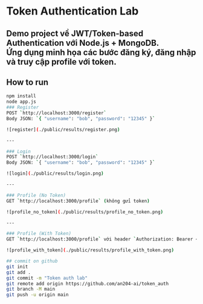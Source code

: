 # Token Authentication Lab
Demo project về **JWT/Token-based Authentication** với Node.js + MongoDB.  
Ứng dụng minh họa các bước đăng ký, đăng nhập và truy cập profile với token.
---
## How to run

```bash
npm install
node app.js
### Register
POST `http://localhost:3000/register`  
Body JSON: `{ "username": "bob", "password": "12345" }`  

![register](./public/results/register.png)

---

### Login
POST `http://localhost:3000/login`  
Body JSON: `{ "username": "bob", "password": "12345" }`  

![login](./public/results/login.png)

---

### Profile (No Token)
GET `http://localhost:3000/profile` (không gửi token)  

![profile_no_token](./public/results/profile_no_token.png)

---

### Profile (With Token)
GET `http://localhost:3000/profile` với header `Authorization: Bearer <token>`  

![profile_with_token](./public/results/profile_with_token.png)

## commit on github
git init
git add .
git commit -m "Token auth lab"
git remote add origin https://github.com/an204-ai/token_auth
git branch -M main
git push -u origin main
